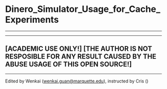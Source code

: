 # Dinero_Simulator_Usage_for_Cache_Experiments
--------------------------------------------------------------
--------------------------------------------------------------
[ACADEMIC USE ONLY!]
[THE AUTHOR IS NOT RESPOSIBLE FOR ANY RESULT CAUSED BY THE ABUSE USAGE OF THIS OPEN SOURCE!]
--------------------------------------------------------------
--------------------------------------------------------------
Edited by Wenkai (wenkai.guan@marquette.edu), instructed by Cris ()


